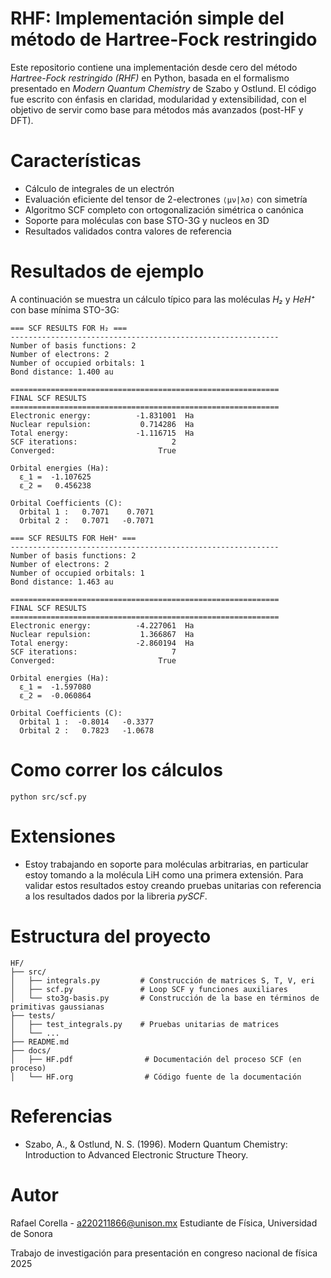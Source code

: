 # RHF: Implementación simple del método de Hartree-Fock restringido

Este repositorio contiene una implementación desde cero del método *Hartree-Fock restringido (RHF)* en Python, basada en el formalismo presentado en _Modern Quantum Chemistry_ de Szabo y Ostlund.
El código fue escrito con énfasis en claridad, modularidad y extensibilidad, con el objetivo de servir como base para métodos más avanzados (post-HF y DFT).

# Características

- Cálculo de integrales de un electrón
- Evaluación eficiente del tensor de 2-electrones `⟨μν|λσ⟩` con simetría
- Algoritmo SCF completo con ortogonalización simétrica o canónica
- Soporte para moléculas con base STO-3G y nucleos en 3D
- Resultados validados contra valores de referencia

# Resultados de ejemplo

A continuación se muestra un cálculo típico para las moléculas *H₂* y *HeH⁺* con base mínima STO-3G:

```text
=== SCF RESULTS FOR H₂ ===
------------------------------------------------------------
Number of basis functions: 2
Number of electrons: 2
Number of occupied orbitals: 1
Bond distance: 1.400 au

============================================================
FINAL SCF RESULTS
============================================================
Electronic energy:          -1.831001  Ha
Nuclear repulsion:           0.714286  Ha
Total energy:               -1.116715  Ha
SCF iterations:                     2
Converged:                       True

Orbital energies (Ha):
  ε_1 =  -1.107625
  ε_2 =   0.456238

Orbital Coefficients (C):
  Orbital 1 :   0.7071    0.7071
  Orbital 2 :   0.7071   -0.7071

=== SCF RESULTS FOR HeH⁺ ===
------------------------------------------------------------
Number of basis functions: 2
Number of electrons: 2
Number of occupied orbitals: 1
Bond distance: 1.463 au

============================================================
FINAL SCF RESULTS
============================================================
Electronic energy:          -4.227061  Ha
Nuclear repulsion:           1.366867  Ha
Total energy:               -2.860194  Ha
SCF iterations:                     7
Converged:                       True

Orbital energies (Ha):
  ε_1 =  -1.597080
  ε_2 =  -0.060864

Orbital Coefficients (C):
  Orbital 1 :  -0.8014   -0.3377
  Orbital 2 :   0.7823   -1.0678
```


# Como correr los cálculos
```text
python src/scf.py
```

# Extensiones

- Estoy trabajando en soporte para moléculas arbitrarias, en particular estoy tomando a la molécula LiH como una primera extensión. Para validar estos resultados estoy creando pruebas unitarias con referencia a los resultados dados por la libreria _pySCF_.

# Estructura del proyecto

```text
HF/
├── src/
│   ├── integrals.py         # Construcción de matrices S, T, V, eri
│   ├── scf.py               # Loop SCF y funciones auxiliares
│   └── sto3g-basis.py       # Construcción de la base en términos de primitivas gaussianas
├── tests/
│   ├── test_integrals.py    # Pruebas unitarias de matrices
│   └── ...
├── README.md
├── docs/
│   ├── HF.pdf                # Documentación del proceso SCF (en proceso)
│   └── HF.org                # Código fuente de la documentación
```


# Referencias

* Szabo, A., & Ostlund, N. S. (1996). Modern Quantum Chemistry: Introduction to Advanced Electronic Structure Theory.


# Autor
Rafael Corella - a220211866@unison.mx
Estudiante de Física, Universidad de Sonora

Trabajo de investigación para presentación en congreso nacional de física 2025

